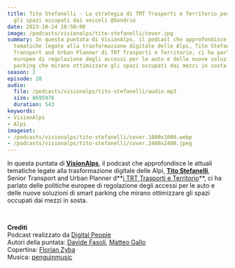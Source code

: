 ```yaml
---
title: Tito Stefanelli - La strategia di TRT Trasporti e Territorio per ottimizzare
  gli spazi occupati dai veicoli @Sondrio
date: 2023-10-24 18:50:00
image: /podcasts/visionalps/tito-stefanelli/cover.jpg
summary: In questa puntata di VisionAlps, il podcast che approfondisce le attuali
  tematiche legate alla trasformazione digitale delle Alpi, Tito Stefanelli, Senior
  Transport and Urban Planner di TRT Trasporti e Territorio, ci ha parlato delle politiche
  europee di regolazione degli accessi per le auto e delle nuove soluzioni di smart
  parking che mirano ottimizzare gli spazi occupati dai mezzi in sosta.
season: 2
episode: 28
audio:
  file: /podcasts/visionalps/tito-stefanelli/audio.mp3
  size: 8695976
  duration: 543
keywords:
- VisionAlps
- Alpi
imageset:
- /podcasts/visionalps/tito-stefanelli/cover.1000x1000.webp
- /podcasts/visionalps/tito-stefanelli/cover.2400x2400.jpeg
---
```


In questa puntata di **[VisionAlps](https://www.visionalps.com/)**, il podcast che approfondisce le attuali tematiche legate alla trasformazione digitale delle Alpi, **[Tito Stefanelli](https://www.linkedin.com/in/tito-stefanelli-90994717?originalSubdomain=it)**, Senior Transport and Urban Planner d**[i TRT Trasporti e Territorio](http://www.trt.it/)**, ci ha parlato delle politiche europee di regolazione degli accessi per le auto e delle nuove soluzioni di smart parking che mirano ottimizzare gli spazi occupati dai mezzi in sosta.

<br>

**Crediti**<br>
Podcast realizzato da [Digital People](https://w3id.org/digitalpeople)<br>
Autori della puntata: [Davide Fasoli](https://www.linkedin.com/in/davide-fasoli-2b3246179/), [Matteo Gallo](https://www.linkedin.com/in/matteo-gallo-4a5ab31a8/)<br>
Copertina: [Florian Zyba](https://www.linkedin.com/in/florian-zyba/)<br>
Musica: [penguinmusic](https://pixabay.com/users/penguinmusic-24940186/)